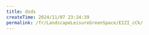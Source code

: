 ```yaml
---
title: dsds
createTime: 2024/11/07 23:24:39
permalink: /fr/LandscapeLeisureGreenSpace/EIZI_cCk/
---
```


